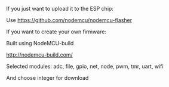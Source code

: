 If you just want to upload it to the ESP chip:

Use https://github.com/nodemcu/nodemcu-flasher



If you want to create your own firmware:

Built using NodeMCU-build

http://nodemcu-build.com/

Selected modules:
adc, file, gpio, net, node, pwm, tmr, uart, wifi

And choose integer for download